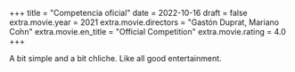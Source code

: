 +++
title = "Competencia oficial"
date = 2022-10-16
draft = false
extra.movie.year = 2021
extra.movie.directors = "Gastón Duprat, Mariano Cohn"
extra.movie.en_title = "Official Competition"
extra.movie.rating = 4.0
+++

A bit simple and a bit chliche. Like all good entertainment.<!-- more -->